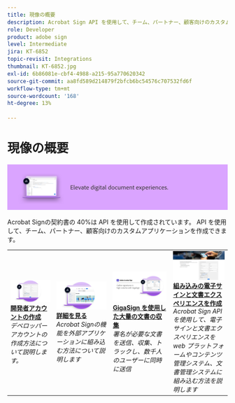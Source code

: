 ```yaml
---
title: 現像の概要
description: Acrobat Sign API を使用して、チーム、パートナー、顧客向けのカスタムアプリケーションを作成する方法について説明します
role: Developer
product: adobe sign
level: Intermediate
jira: KT-6852
topic-revisit: Integrations
thumbnail: KT-6852.jpg
exl-id: 6b86081e-cbf4-4988-a215-95a770620342
source-git-commit: aa8fd589d214879f2bfcb6bc54576c707532fd6f
workflow-type: tm+mt
source-wordcount: '168'
ht-degree: 13%

---
```


# 現像の概要

![Sign 現像イメージ](../assets/Hero-Develop.png)

Acrobat Signの契約書の 40%は API を使用して作成されています。 API を使用して、チーム、パートナー、顧客向けのカスタムアプリケーションを作成できます。

<table style="table-layout:fixed">
<tr>
  <td>
    <a href="https://www.adobe.io/apis/documentcloud/sign.html" target="_blank">
      <img alt="開発者アカウントの作成" src="../assets/Develop_Getting-Started.png" />
    </a>
    <div>
    <a href="https://www.adobe.io/apis/documentcloud/sign.html" target="_blank"><strong>開発者アカウントの作成</strong></a>
    </div>
    <em>デベロッパーアカウントの作成方法について説明します。</em>
    <br>
  </td>
  <td>
    <a href="https://www.adobe.io/apis/documentcloud/sign/docs.html" target="_blank">
      <img alt="詳細を見る" src="../assets/Develop_Learn.png" />
    </a>
    <div>
    <a href="https://www.adobe.io/apis/documentcloud/sign/docs.html" target="_blank"><strong>詳細を見る</strong></a>
    </div>
    <em>Acrobat Signの機能を外部アプリケーションに組み込む方法について説明します</em>
    <br>
  </td>  
  <td>
    <a href="gigasign.md">
      <img alt="GigaSign を使用した大量の文書の収集" src="../assets/gigasign.jpg" />
    </a>
    <div>
    <a href="gigasign.md"><strong>GigaSign を使用した大量の文書の収集</strong></a>
    </div>
    <em>署名が必要な文書を送信、収集、トラックし、数千人のユーザーに同時に送信</em>
    <br>
  </td>
   <td>
    <a href="embeddedesignature.md">
      <img alt="組み込みの電子サインと文書エクスペリエンスを作成" src="assets/embeddedesignature/EmbedPart1_thumb.png" />
    </a>
    <div>
    <a href="embeddedesignature.md"><strong>組み込みの電子サインと文書エクスペリエンスを作成</strong></a>
    </div>
    <em>Acrobat Sign API を使用して、電子サインと文書エクスペリエンスを web プラットフォームやコンテンツ管理システム、文書管理システムに組み込む方法を説明します</em>
    <br>
  </td>
</tr>
</table>
